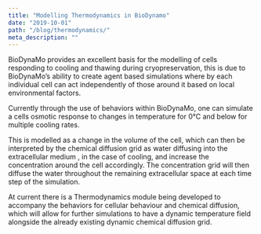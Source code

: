 ```yaml
---
title: "Modelling Thermodynamics in BioDynamo"
date: "2019-10-01"
path: "/blog/thermodynamics/"
meta_description: ""
---
```


BioDynaMo provides an excellent basis for the modelling of cells responding to cooling and thawing during cryopreservation, this is due to BioDynaMo’s ability to create agent based simulations where by each individual cell can act independently of those around it based on local environmental factors.

Currently through the use of behaviors within BioDynaMo, one can simulate a cells osmotic response to changes in temperature for 0°C and below for multiple cooling rates.

This is modelled as a change in the volume of the cell, which can then be interpreted by the chemical diffusion grid as water diffusing into the extracellular medium , in the case of cooling, and increase the concentration around the cell accordingly. The concentration grid will then diffuse the water throughout the remaining extracellular space at each time step of the simulation.

At current there is a Thermodynamics module being developed to accompany the behaviors for cellular behaviour and chemical diffusion, which will allow for further simulations to have a dynamic temperature field alongside the already existing dynamic chemical diffusion grid.

